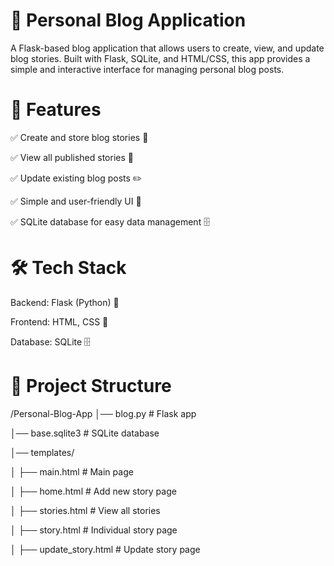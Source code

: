  # 📖 Personal Blog Application
A Flask-based blog application that allows users to create, view, and update blog stories. Built with Flask, SQLite, and HTML/CSS, this app provides a simple and interactive interface for managing personal blog posts.

# 🚀 Features
✅ Create and store blog stories 📜

✅ View all published stories 🧐

✅ Update existing blog posts ✏️

✅ Simple and user-friendly UI 🎨

✅ SQLite database for easy data management 🗄️

# 🛠️ Tech Stack
Backend: Flask (Python) 🐍

Frontend: HTML, CSS 🎨

Database: SQLite 🗄️


# 📂 Project Structure

/Personal-Blog-App
│── blog.py                 # Flask app

│── base.sqlite3             # SQLite database

│── templates/

│   	├── main.html            # Main page

│   	├── home.html            # Add new story page

│   	├── stories.html         # View all stories

│   	├── story.html           # Individual story page

│   	├── update_story.html    # Update story page


